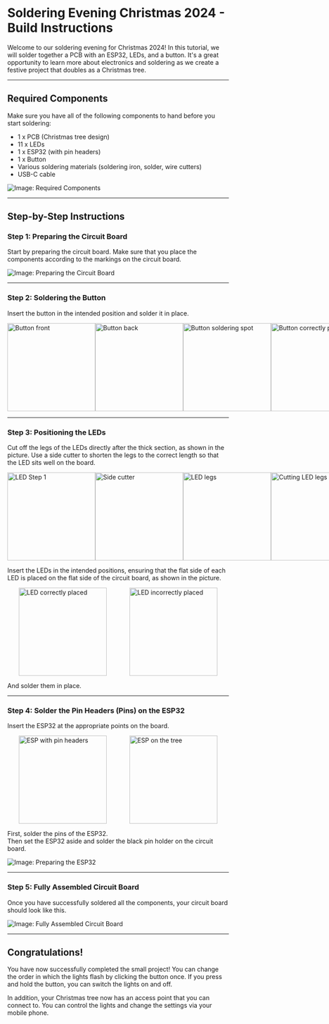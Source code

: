 # Soldering Evening Christmas 2024 - Build Instructions

Welcome to our soldering evening for Christmas 2024! In this tutorial, we will solder together a 
PCB with an ESP32, LEDs, and a button. It's a great opportunity to learn more about electronics 
and soldering as we create a festive project that doubles as a Christmas tree.

---

## Required Components

Make sure you have all of the following components to hand before you start soldering:

- 1 x PCB (Christmas tree design)
- 11 x LEDs
- 1 x ESP32 (with pin headers)
- 1 x Button
- Various soldering materials (soldering iron, solder, wire cutters)
- USB-C cable

![Image: Required Components](/documentation/images/Komponente.png)

---

## Step-by-Step Instructions

### Step 1: Preparing the Circuit Board

Start by preparing the circuit board. Make sure that you place the components according to the 
markings on the circuit board.

![Image: Preparing the Circuit Board](/documentation/images/PCP.png)

---

### Step 2: Soldering the Button

Insert the button in the intended position and solder it in place.

<div style="display: flex; justify-content: space-around;">
  <img src="/documentation/images/Button_vorne.png" alt="Button front" width="200"/>
  <img src="/documentation/images/Button_hinten.png" alt="Button back" width="200"/>
  <img src="/documentation/images/Button_Platz.png" alt="Button soldering spot" width="200"/>
  <img src="/documentation/images/Button_platziert.png" alt="Button correctly placed" width="200"/>
</div>

---

### Step 3: Positioning the LEDs

Cut off the legs of the LEDs directly after the thick section, as shown in the picture. Use a side
cutter to shorten the legs to the correct length so that the LED sits well on the board.

<div style="display: flex; justify-content: space-around;">
  <img src="/documentation/images/LEDs.png" alt="LED Step 1" width="200"/>
  <img src="/documentation/images/Seitenschneider.png" alt="Side cutter" width="200"/>
  <img src="/documentation/images/LED_Beine.png" alt="LED legs" width="200"/>
  <img src="/documentation/images/LED_Beine_Schneiden.png" alt="Cutting LED legs" width="200"/>
</div>

Insert the LEDs in the intended positions, ensuring that the flat side of each LED is placed on the
flat side of the circuit board, as shown in the picture.

<div style="display: flex; justify-content: space-around;">
  <img src="/documentation/images/LED_richtig_Platziert.png" alt="LED correctly placed" width="200"/>
  <img src="/documentation/images/LED_falsch_Platziert.png" alt="LED incorrectly placed" width="200"/>
</div>

And solder them in place.

---

### Step 4: Solder the Pin Headers (Pins) on the ESP32

Insert the ESP32 at the appropriate points on the board.

<div style="display: flex; justify-content: space-around;">
  <img src="/documentation/images/ESP_mit_Stiftleisten.png" alt="ESP with pin headers" width="200"/>
  <img src="/documentation/images/ESP_auf_dem_Baum.png" alt="ESP on the tree" width="200"/>
</div>

First, solder the pins of the ESP32.  
Then set the ESP32 aside and solder the black pin holder on the circuit board.

![Image: Preparing the ESP32](/documentation/images/ESP_mit_Stiftleisten.png)

---

### Step 5: Fully Assembled Circuit Board

Once you have successfully soldered all the components, your circuit board should look like this.

![Image: Fully Assembled Circuit Board](/documentation/images/Baum_fertig.png)

---

## Congratulations!

You have now successfully completed the small project! You can change the order in which the lights flash
by clicking the button once. If you press and hold the button, you can switch the lights on and off.

In addition, your Christmas tree now has an access point that you can connect to. You can control the lights
and change the settings via your mobile phone.